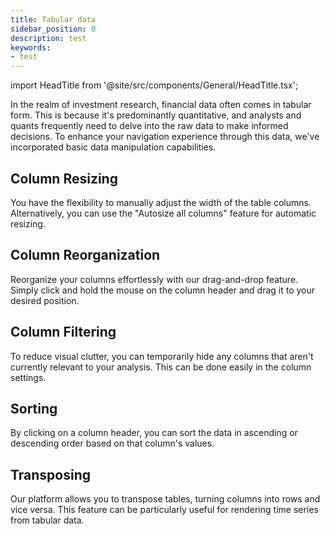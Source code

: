 ```yaml
---
title: Tabular data
sidebar_position: 0
description: test
keywords:
- test
---
```


import HeadTitle from '@site/src/components/General/HeadTitle.tsx';

<HeadTitle title="Tabular Data | OpenBB Terminal Pro Docs" />


In the realm of investment research, financial data often comes in tabular form. This is because it's predominantly quantitative, and analysts and quants frequently need to delve into the raw data to make informed decisions. To enhance your navigation experience through this data, we've incorporated basic data manipulation capabilities.

## Column Resizing

You have the flexibility to manually adjust the width of the table columns. Alternatively, you can use the "Autosize all columns" feature for automatic resizing.

## Column Reorganization

Reorganize your columns effortlessly with our drag-and-drop feature. Simply click and hold the mouse on the column header and drag it to your desired position.

## Column Filtering

To reduce visual clutter, you can temporarily hide any columns that aren't currently relevant to your analysis. This can be done easily in the column settings.

## Sorting

By clicking on a column header, you can sort the data in ascending or descending order based on that column's values.

## Transposing

Our platform allows you to transpose tables, turning columns into rows and vice versa. This feature can be particularly useful for rendering time series from tabular data.
